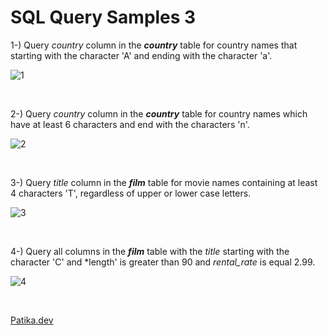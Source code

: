 # SQL Query Samples 3
1-) Query *country* column in the ***country*** table for country names that starting with the character 'A' and ending with the character 'a'.

![1](https://user-images.githubusercontent.com/118667545/235676628-f96fdb97-292b-4666-94e0-149ed8a7db6f.jpg)

</br>

2-) Query *country* column in the ***country*** table for country names which have at least 6 characters and end with the characters 'n'.

![2](https://user-images.githubusercontent.com/118667545/235679480-8626b0c8-fa42-47dd-9bb3-a3ba415c481c.jpg)

</br>

3-) Query *title* column in the ***film*** table for movie names containing at least 4 characters 'T', regardless of upper or lower case letters.

![3](https://user-images.githubusercontent.com/118667545/235680093-dddbccfb-4d66-4a2a-97d1-72eba45611b9.jpg)

</br>

4-) Query all columns in the ***film*** table with the *title* starting with the character 'C' and *length' is greater than 90 and *rental_rate* is equal 2.99.

![4](https://user-images.githubusercontent.com/118667545/235682235-9d17dc58-364f-418a-af06-3005315506f0.jpg)

</br>

[Patika.dev](https://app.patika.dev/)
